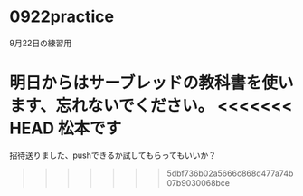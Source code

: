 # 0922practice
9月22日の練習用

<!-- 書き直し -->
明日からはサーブレッドの教科書を使います、忘れないでください。
<<<<<<< HEAD
松本です
=======
招待送りました、pushできるか試してもらってもいいか？
>>>>>>> 5dbf736b02a5666c868d477a74b07b9030068bce

